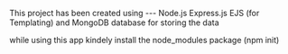 This project has been created using ---
Node.js
Express.js
EJS (for Templating)
and MongoDB database for storing the data

while using this app kindely install the node_modules package (npm init)
